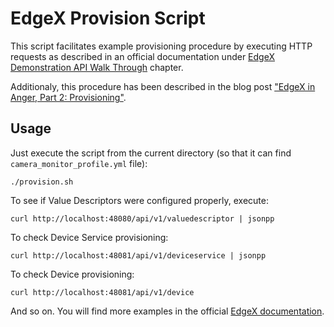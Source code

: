 # EdgeX Provision Script

This script facilitates example provisioning procedure by executing
HTTP requests as described in an official documentation
under [EdgeX Demonstration API Walk Through](https://docs.edgexfoundry.org/Ch-Walkthrough.html) chapter.

Additionaly, this procedure has been described in the blog post ["EdgeX in Anger, Part 2: Provisioning"](https://medium.com/mainflux-iot-platform/edgex-in-anger-part-2-provisioning-9d2da7a5cb27).

## Usage
Just execute the script from the current directory (so that it can find `camera_monitor_profile.yml` file):

```
./provision.sh
```

To see if Value Descriptors were configured properly, execute:
```
curl http://localhost:48080/api/v1/valuedescriptor | jsonpp
```

To check Device Service provisioning:
```
curl http://localhost:48081/api/v1/deviceservice | jsonpp
```

To check Device provisioning:
```
curl http://localhost:48081/api/v1/device
```

And so on. You will find more examples in the official [EdgeX documentation](https://docs.edgexfoundry.org/Ch-Walkthrough.html).
